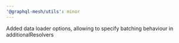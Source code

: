 ```yaml
---
'@graphql-mesh/utils': minor
---
```


Added data loader options, allowing to specify batching behaviour in additionalResolvers
